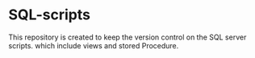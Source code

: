 # SQL-scripts

This repository is created to keep the version control on the SQL server scripts. which include views and stored Procedure.
